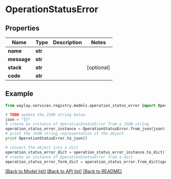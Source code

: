# OperationStatusError


## Properties

Name | Type | Description | Notes
------------ | ------------- | ------------- | -------------
**name** | **str** |  | 
**message** | **str** |  | 
**stack** | **str** |  | [optional] 
**code** | **str** |  | 

## Example

```python
from waylay.services.registry.models.operation_status_error import OperationStatusError

# TODO update the JSON string below
json = "{}"
# create an instance of OperationStatusError from a JSON string
operation_status_error_instance = OperationStatusError.from_json(json)
# print the JSON string representation of the object
print OperationStatusError.to_json()

# convert the object into a dict
operation_status_error_dict = operation_status_error_instance.to_dict()
# create an instance of OperationStatusError from a dict
operation_status_error_form_dict = operation_status_error.from_dict(operation_status_error_dict)
```
[[Back to Model list]](../README.md#documentation-for-models) [[Back to API list]](../README.md#documentation-for-api-endpoints) [[Back to README]](../README.md)


